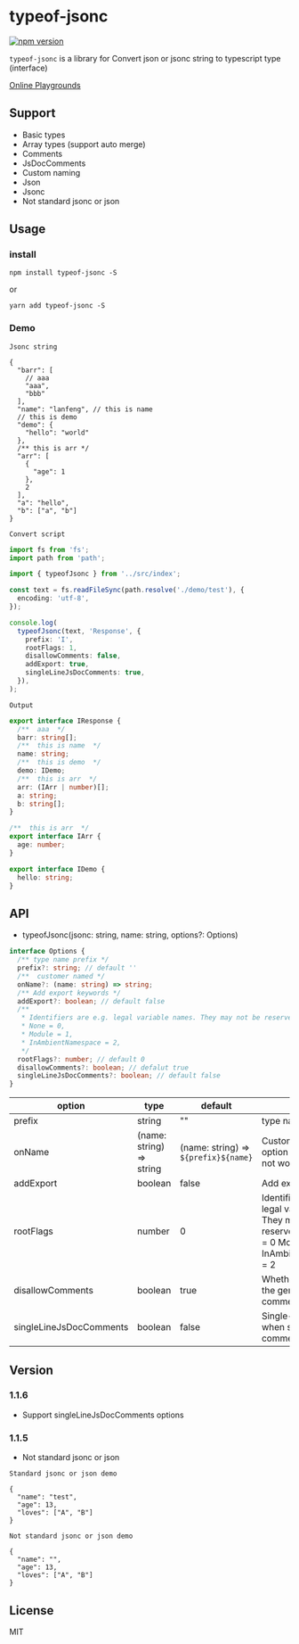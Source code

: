 # typeof-jsonc

[![npm version](https://badge.fury.io/js/typeof-jsonc.svg)](https://badge.fury.io/js/typeof-jsonc)

`typeof-jsonc` is a library for Convert json or jsonc string to typescript type (interface)

[Online Playgrounds](http://lanfeng.fun/#/typeofjsonc)

## Support

- Basic types
- Array types (support auto merge)
- Comments
- JsDocComments
- Custom naming
- Json
- Jsonc
- Not standard jsonc or json

## Usage

### install

```
npm install typeof-jsonc -S
```

or

```
yarn add typeof-jsonc -S
```

### Demo

`Jsonc string`

```jsonc
{
  "barr": [
    // aaa
    "aaa",
    "bbb"
  ],
  "name": "lanfeng", // this is name
  // this is demo
  "demo": {
    "hello": "world"
  },
  /** this is arr */
  "arr": [
    {
      "age": 1
    },
    2
  ],
  "a": "hello",
  "b": ["a", "b"]
}
```

`Convert script`

```typescript
import fs from 'fs';
import path from 'path';

import { typeofJsonc } from '../src/index';

const text = fs.readFileSync(path.resolve('./demo/test'), {
  encoding: 'utf-8',
});

console.log(
  typeofJsonc(text, 'Response', {
    prefix: 'I',
    rootFlags: 1,
    disallowComments: false,
    addExport: true,
    singleLineJsDocComments: true,
  }),
);
```

`Output`

```typescript
export interface IResponse {
  /**  aaa  */
  barr: string[];
  /**  this is name  */
  name: string;
  /**  this is demo  */
  demo: IDemo;
  /**  this is arr  */
  arr: (IArr | number)[];
  a: string;
  b: string[];
}

/**  this is arr  */
export interface IArr {
  age: number;
}

export interface IDemo {
  hello: string;
}
```

## API

- typeofJsonc(jsonc: string, name: string, options?: Options)

```typescript
interface Options {
  /** type name prefix */
  prefix?: string; // default ''
  /**  customer named */
  onName?: (name: string) => string;
  /** Add export keywords */
  addExport?: boolean; // default false
  /**
   * Identifiers are e.g. legal variable names. They may not be reserved words
   * None = 0,
   * Module = 1,
   * InAmbientNamespace = 2,
   */
  rootFlags?: number; // default 0
  disallowComments?: boolean; // defalut true
  singleLineJsDocComments?: boolean; // default false
}
```

| option                  | type                     | default                              | desc                                                                                                                 |
| ----------------------- | ------------------------ | ------------------------------------ | -------------------------------------------------------------------------------------------------------------------- |
| prefix                  | string                   | ""                                   | type name prefix                                                                                                     |
| onName                  | (name: string) => string | (name: string) => `${prefix}${name}` | Custom naming If this option set prefix will not work                                                                |
| addExport               | boolean                  | false                                | Add export keywords                                                                                                  |
| rootFlags               | number                   | 0                                    | Identifiers are e.g. legal variable names. They may not be reserved words None = 0 Module = 1 InAmbientNamespace = 2 |
| disallowComments        | boolean                  | true                                 | Whether to prohibit the generation of comments                                                                       |
| singleLineJsDocComments | boolean                  | false                                | Single-line display when single-line comment                                                                         |

## Version

### 1.1.6

- Support singleLineJsDocComments options

### 1.1.5

- Not standard jsonc or json

`Standard jsonc or json demo`

```jsonc
{
  "name": "test",
  "age": 13,
  "loves": ["A", "B"]
}
```

`Not standard jsonc or json demo`

```jsonc
{
  "name": "",
  "age": 13,
  "loves": ["A", "B"]
}
```

## License

MIT
